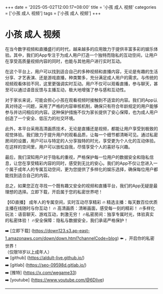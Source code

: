 +++
date = '2025-05-02T12:00:17+08:00'
title = '小孩 成人 视频'
categories = ['小孩 成人 视频']
tags = ['小孩 成人 视频']
+++

# 小孩 成人 视频

在当今数字视频和直播盛行的时代，越来越多的应用致力于提供丰富多彩的娱乐体验。其中，我们的App专注于为成人用户打造一个独特而隐私的互动空间，让用户在享受高质量视频内容的同时，也能与其他用户进行实时互动。

在这个平台上，用户可以找到适合自己的多种视频和直播内容，无论是有趣的生活分享、才艺表演、还是游戏直播，种类繁多，充分满足成人用户的需求。与传统的视频观看体验不同，这里更强调实时互动。用户不仅可以观看直播，参与聊天，甚至可以通过语音反馈与主播互动，极大地增强了参与感和互动性。

对于家长来说，可能会担心小孩在观看视频时接触到不适宜的内容。我们的App认真对待这一问题，采用了严格的内容审核机制，确保只有符合年龄规定的用户能够参与并访问相应的内容。这种保护措施不仅为家长提供了安心保障，也为成人用户创造了一个安全、低压力的社交环境。

此外，本平台采用高清画质技术，无论是直播还是视频，都能让用户享受到极致的视觉体验。我们致力于提升用户的观看品质，让每一个细节都清晰可见。通过私密房间的设置，用户可以与特定的人分享独特的时光，享受更为个人化的互动体验。在这样的空间里，用户可以放松自我，尽情享受个人的喜好与兴趣。

最后，我们深知用户对于隐私的重视，严格保护每一位用户的数据安全和隐私信息，让您在享受精彩内容的同时，感受到无比的安心。我们的App不仅让您进入一个属于成年人的专属互动空间，更为您提供了多样化的娱乐选择，确保每位用户都能找到适合自己的内容。

总之，如果您正在寻找一个既有趣又安全的视频和直播平台，我们的App无疑是最理想的选择。立即下载，开启属于您的私密世界吧！

【6D直播】
成年人的专属空间，实时互动尽享精彩
🔥 精选主播：每天数百位优质主播在线随时与你互动！
🔥 高清画质：清晰画面，感受每一刻的精彩！
🔥多样化玩法：语音聊天、游戏互动，刺激无穷！
🔥私密房间：独享专属时光，体验真实的私密体验！
🔥安全保障：隐私与数据安全，我们承诺严格保护！

➡️ [立即下载] (https://down123.s3.ap-east-1.amazonaws.com/down/down.html?channelCode=blog) ⬅️ ，开启你的私密世界！  
（仅限18岁以上成年人）  
➡️ [github] (https://aldult-live.github.io/)  
➡️ [gitlab] (https://seo-09598d.gitlab.io/)  
➡️ [推特] (https://x.com/wegame33)  
➡️ [youtube] (https://www.youtube.com/@6Dlive)  

---
